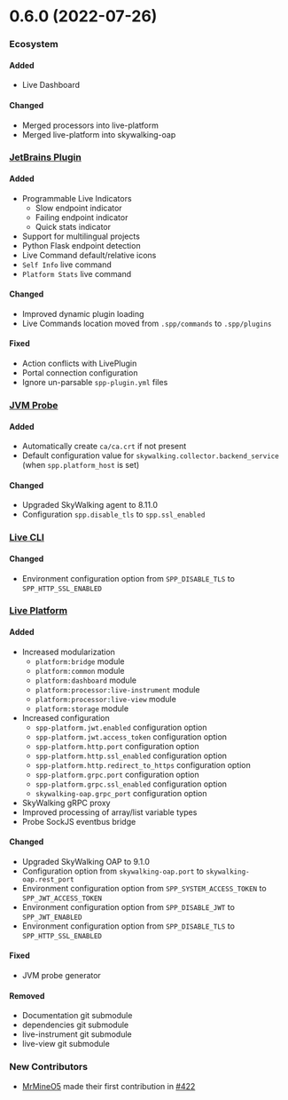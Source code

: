 # 0.6.0 (2022-07-26)

### Ecosystem

#### Added
- Live Dashboard

#### Changed
- Merged processors into live-platform
- Merged live-platform into skywalking-oap

### [JetBrains Plugin](https://github.com/sourceplusplus/interface-jetbrains)

#### Added
- Programmable Live Indicators
  - Slow endpoint indicator
  - Failing endpoint indicator
  - Quick stats indicator
- Support for multilingual projects
- Python Flask endpoint detection
- Live Command default/relative icons
- `Self Info` live command
- `Platform Stats` live command

#### Changed
- Improved dynamic plugin loading
- Live Commands location moved from `.spp/commands` to `.spp/plugins`

#### Fixed
- Action conflicts with LivePlugin
- Portal connection configuration
- Ignore un-parsable `spp-plugin.yml` files

### [JVM Probe](https://github.com/sourceplusplus/probe-jvm)

#### Added
- Automatically create `ca/ca.crt` if not present
- Default configuration value for `skywalking.collector.backend_service` (when `spp.platform_host` is set)

#### Changed
- Upgraded SkyWalking agent to 8.11.0
- Configuration `spp.disable_tls` to `spp.ssl_enabled`

### [Live CLI](https://github.com/sourceplusplus/interface-cli)

#### Changed
- Environment configuration option from `SPP_DISABLE_TLS` to `SPP_HTTP_SSL_ENABLED`

### [Live Platform](https://github.com/sourceplusplus/live-platform)

#### Added
- Increased modularization
  - `platform:bridge` module
  - `platform:common` module
  - `platform:dashboard` module
  - `platform:processor:live-instrument` module
  - `platform:processor:live-view` module
  - `platform:storage` module
- Increased configuration
  - `spp-platform.jwt.enabled` configuration option
  - `spp-platform.jwt.access_token` configuration option
  - `spp-platform.http.port` configuration option
  - `spp-platform.http.ssl_enabled` configuration option
  - `spp-platform.http.redirect_to_https` configuration option
  - `spp-platform.grpc.port` configuration option
  - `spp-platform.grpc.ssl_enabled` configuration option
  - `skywalking-oap.grpc_port` configuration option
- SkyWalking gRPC proxy
- Improved processing of array/list variable types
- Probe SockJS eventbus bridge

#### Changed
- Upgraded SkyWalking OAP to 9.1.0
- Configuration option from `skywalking-oap.port` to `skywalking-oap.rest_port`
- Environment configuration option from `SPP_SYSTEM_ACCESS_TOKEN` to `SPP_JWT_ACCESS_TOKEN`
- Environment configuration option from `SPP_DISABLE_JWT` to `SPP_JWT_ENABLED`
- Environment configuration option from `SPP_DISABLE_TLS` to `SPP_HTTP_SSL_ENABLED`

#### Fixed
- JVM probe generator

#### Removed
- Documentation git submodule
- dependencies git submodule
- live-instrument git submodule
- live-view git submodule

### New Contributors
- [MrMineO5](https://github.com/MrMineO5) made their first contribution in [#422](https://github.com/sourceplusplus/live-platform/pull/422)
